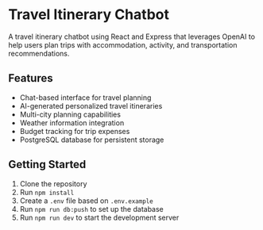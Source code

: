 # Travel Itinerary Chatbot

A travel itinerary chatbot using React and Express that leverages OpenAI to help users plan trips with accommodation, activity, and transportation recommendations.

## Features
- Chat-based interface for travel planning
- AI-generated personalized travel itineraries
- Multi-city planning capabilities
- Weather information integration
- Budget tracking for trip expenses
- PostgreSQL database for persistent storage

## Getting Started
1. Clone the repository
2. Run `npm install`
3. Create a `.env` file based on `.env.example`
4. Run `npm run db:push` to set up the database
5. Run `npm run dev` to start the development server
